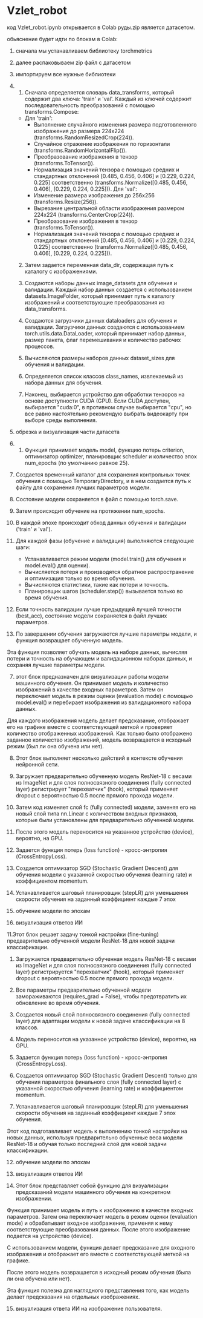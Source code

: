 # Vzlet_robot

код Vzlet_robot.ipynb открывается в Colab
руды.zip является датасетом.

обьяснение будет идти по блокам в Colab:


1. сначала мы устанавливаем библиотеку torchmetrics


2. далее распаковываем zip файл с датасетом

   
3. импортируем все нужные библиотеки

   
4.  1. Сначала определяется словарь data_transforms, который содержит два ключа: 'train' и 'val'. Каждый из ключей содержит последовательность
        преобразований с помощью transforms.Compose:
      - Для 'train':
          - Выполнение случайного изменения размера подготовленного изображения до размера 224x224 (transforms.RandomResizedCrop(224)).
          - Случайное отражение изображения по горизонтали (transforms.RandomHorizontalFlip()).
          - Преобразование изображения в тензор (transforms.ToTensor()).
          - Нормализация значений тензора с помощью средних и стандартных отклонений [0.485, 0.456, 0.406] и [0.229, 0.224, 0.225] соответственно
           (transforms.Normalize([0.485, 0.456, 0.406], [0.229, 0.224, 0.225])).
            Для 'val':
          - Изменение размера изображения до 256x256 (transforms.Resize(256)).
          - Вырезание центральной области изображения размером 224x224 (transforms.CenterCrop(224)).
          - Преобразование изображения в тензор (transforms.ToTensor()).
          - Нормализация значений тензора с помощью средних и стандартных отклонений [0.485, 0.456, 0.406] и [0.229, 0.224, 0.225] соответственно
            (transforms.Normalize([0.485, 0.456, 0.406], [0.229, 0.224, 0.225])).
  
    2. Затем задается переменная data_dir, содержащая путь к каталогу с изображениями.
    
    3. Создаются наборы данных image_datasets для обучения и валидации. Каждый набор данных создается с использованием datasets.ImageFolder, который принимает
    путь к каталогу изображений и соответствующие преобразования из data_transforms.
    
    4. Создаются загрузчики данных dataloaders для обучения и валидации. Загрузчики данных создаются с использованием torch.utils.data.DataLoader, который
       принимает набор данных, размер пакета, флаг перемешивания и количество рабочих процессов.
    
    5. Вычисляются размеры наборов данных dataset_sizes для обучения и валидации.
    
    6. Определяется список классов class_names, извлекаемый из набора данных для обучения.
    
    7. Наконец, выбирается устройство для обработки тензоров на основе доступности CUDA (GPU). Если CUDA доступен, выбирается "cuda:0", в противном случае выбирается "cpu", но все равно настоятельно рекомендую выбрать видеокарту при выборе среды выполнения.


5. обрезка и визуализация части датасета


6. 1. Функция принимает модель model, функцию потерь criterion, оптимизатор optimizer, планировщик scheduler и количество эпох num_epochs (по умолчанию равное 25).
  2. Создается временный каталог для сохранения контрольных точек обучения с помощью TemporaryDirectory, и в нем создается путь к файлу для сохранения лучших параметров модели.
  
  3. Состояние модели сохраняется в файл с помощью torch.save.
  
  4. Затем происходит обучение на протяжении num_epochs.
  
  5. В каждой эпохе происходит обход данных обучения и валидации ('train' и 'val').
  
  6. Для каждой фазы (обучение и валидация) выполняются следующие шаги:
      - Устанавливается режим модели (model.train() для обучения и model.eval() для оценки).
      - Вычисляется потеря и производятся обратное распространение и оптимизация только во время обучения.
      - Вычисляются статистики, такие как потери и точность.
      - Планировщик шагов (scheduler.step()) вызывается только во время обучения.
  
  7. Если точность валидации лучше предыдущей лучшей точности (best_acc), состояние модели сохраняется в файл лучших параметров.
  
  8. По завершении обучения загружаются лучшие параметры модели, и функция возвращает обученную модель.
  
  Эта функция позволяет обучать модель на наборе данных, вычисляя потери и точность на обучающем и валидационном наборах данных, и сохраняя лучшие параметры модели.


7. этот блок предназначен для визуализации работы модели машинного обучения. Он принимает модель и количество изображений в качестве входных параметров. Затем он переключает модель в режим оценки (evaluation mode) с помощью model.eval() и перебирает изображения из валидационного набора данных. 

Для каждого изображения модель делает предсказание, отображает его на графике вместе с соответствующей меткой и проверяет количество отображенных изображений. Как только было отображено заданное количество изображений, модель возвращается в исходный режим (был ли она обучена или нет).


8. Этот блок  выполняет несколько действий в контексте обучения нейронной сети.
  1. Загружает предварительно обученную модель ResNet-18 с весами из ImageNet и для слоя полносвязного соединения (fully connected layer) регистрирует "перехватчик" (hook), который применяет dropout с вероятностью 0.5 после прямого прохода модели.
  
  2. Затем код изменяет слой fc (fully connected) модели, заменяя его на новый слой типа nn.Linear с количеством входных признаков, которые были установлены для предварительно обученной модели.
  
  3. После этого модель переносится на указанное устройство (device), вероятно, на GPU.
  
  4. Задается функция потерь (loss function) - кросс-энтропия (CrossEntropyLoss).
  
  5. Создается оптимизатор SGD (Stochastic Gradient Descent) для обучения модели с указанной скоростью обучения (learning rate) и коэффициентом momentum.
  
  6. Устанавливается шаговый планировщик (stepLR) для уменьшения скорости обучения на заданный коэффициент каждые 7 эпох

  
9. обучение модели по эпохам

    
10. визуализация ответов ИИ

    
11.Этот блок решает задачу тонкой настройки (fine-tuning) предварительно обученной модели ResNet-18 для новой задачи классификации.

  1. Загружается предварительно обученная модель ResNet-18 с весами из ImageNet и для слоя полносвязного соединения (fully connected layer) регистрируется "перехватчик" (hook), который применяет dropout с вероятностью 0.5 после прямого прохода модели.
  
  2. Все параметры предварительно обученной модели замораживаются (requires_grad = False), чтобы предотвратить их обновление во время обучения.
  
  3. Создается новый слой полносвязного соединения (fully connected layer) для адаптации модели к новой задаче классификации на 8 классов.
  
  4. Модель переносится на указанное устройство (device), вероятно, на GPU.
  
  5. Задается функция потерь (loss function) - кросс-энтропия (CrossEntropyLoss).
  
  6. Создается оптимизатор SGD (Stochastic Gradient Descent) только для обучения параметров финального слоя (fully connected layer) с указанной скоростью обучения (learning rate) и коэффициентом momentum.
  
  7. Устанавливается шаговый планировщик (stepLR) для уменьшения скорости обучения на заданный коэффициент каждые 7 эпох обучения.
  
  Этот код подготавливает модель к выполнению тонкой настройки на новых данных, используя предварительно обученные веса модели ResNet-18 и обучая только последний слой для новой задачи классификации. 


12. обучение модели по эпохам


13. визуализация ответов ИИ
    

14. Этот блок представляет собой функцию для визуализации предсказаний модели машинного обучения на конкретном изображении.

Функция принимает модель и путь к изображению в качестве входных параметров. Затем она переключает модель в режим оценки (evaluation mode) и обрабатывает входное изображение, применяя к нему соответствующие преобразования данных. После этого изображение подается на устройство (device).

С использованием модели, функция делает предсказание для входного изображения и отображает его вместе с соответствующей меткой на графике.

После этого модель возвращается в исходный режим обучения (была ли она обучена или нет).

Эта функция полезна для наглядного представления того, как модель делает предсказания на отдельных изображениях.


15. визуализация ответа ИИ на изображение пользователя.
